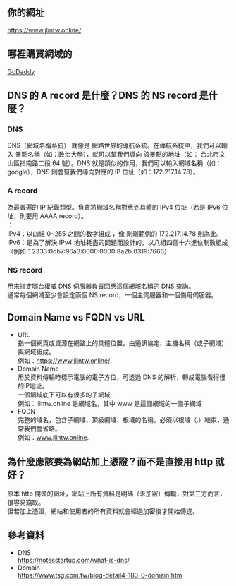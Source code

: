 ## 你的網址  
https://www.jlintw.online/

## 哪裡購買網域的  
[GoDaddy](https://tw.godaddy.com/offers/godaddy?isc=sem3year&countryview=1&currencyType=TWD&cdtl=c_20012948307.g_146146597897.k_aud-389927261021:kwd-88659201.a_655882536885.d_c.ctv_g&bnb=b&gad_source=1&gclid=Cj0KCQjw99e4BhDiARIsAISE7P-3nNOlJ38LSLrVGNUSLbUCCdDbVYA5lIEOrWVPW4DDZBybgPBNDccaAgV_EALw_wcB)

## DNS 的 A record 是什麼？DNS 的 NS record 是什麼？
### DNS  
DNS（網域名稱系統） 就像是 網路世界的導航系統。在導航系統中，我們可以輸入 景點名稱（如：政治大學），就可以幫我們導向 該景點的地址（如： 台北市文山區指南路二段 64 號）。DNS 就是類似的作用，我們可以輸入網域名稱（如：google），DNS 則會幫我們導向對應的 IP 位址（如：172.217.14.78）。  
### A record  
為最普遍的 IP 紀錄類型。負責將網域名稱對應到具體的 IPv4 位址（若是 IPv6 位址，則要用 AAAA record）。  
<note>：  
IPv4：以四組 0~255 之間的數字組成 ，像 剛剛範例的 172.217.14.78 則為此。  
IPv6：是為了解決 IPv4 地址耗盡的問題而設計的，以八組四個十六進位制數組成（例如：2333:0db7:96a3:0000:0000:8a2b:0319:7666）  

### NS record  
用來指定哪台權威 DNS 伺服器負責回應這個網域名稱的 DNS 查詢。  
通常每個網域至少會設定兩個 NS record，一個主伺服器和一個備用伺服器。  

## Domain Name vs FQDN vs URL  
- URL  
指一個網頁或資源在網路上的具體位置。由通訊協定、主機名稱（或子網域）與網域組成。  
例如：https://www.jlintw.online/
- Domain Name  
用於資料傳輸時標示電腦的電子方位，可透過 DNS 的解析，轉成電腦看得懂的IP地址。  
一個網域底下可以有很多的子網域  
例如：jlintw.online 是網域名，其中 www 是這個網域的一個子網域  
- FQDN  
完整的域名，包含子網域、頂級網域、根域的名稱。必須以根域（.）結束，通常我們會省略。  
例如：www.jlintw.online.

## 為什麼應該要為網站加上憑證？而不是直接用 http 就好？  
原本 http 開頭的網址，網站上所有資料是明碼（未加密）傳輸，對第三方而言，很容易竊取。  
但若加上憑證，網站和使用者的所有資料就會經過加密後才開始傳送。

## 參考資料
- DNS  
https://notesstartup.com/what-is-dns/  
- Domain  
https://www.tsg.com.tw/blog-detail4-183-0-domain.htm

